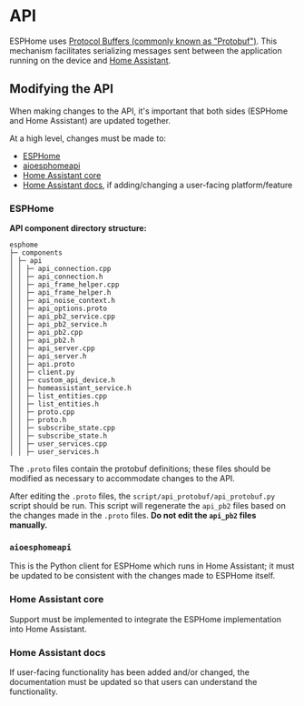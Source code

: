 # API

ESPHome uses [Protocol Buffers (commonly known as "Protobuf")](https://protobuf.dev). This mechanism facilitates
serializing messages sent between the application running on the device and [Home Assistant](http://home-assistant.io).

## Modifying the API

When making changes to the API, it's important that both sides (ESPHome and Home Assistant) are updated together.

At a high level, changes must be made to:

- [ESPHome](https://github.com/esphome/esphome)
- [aioesphomeapi](https://github.com/esphome/aioesphomeapi)
- [Home Assistant core](https://github.com/home-assistant/core)
- [Home Assistant docs](https://github.com/home-assistant/home-assistant.io), if adding/changing a user-facing
  platform/feature

### ESPHome

**API component directory structure:**
```
esphome
├─ components
│ ├─ api
│ │ ├─ api_connection.cpp
│ │ ├─ api_connection.h
│ │ ├─ api_frame_helper.cpp
│ │ ├─ api_frame_helper.h
│ │ ├─ api_noise_context.h
│ │ ├─ api_options.proto
│ │ ├─ api_pb2_service.cpp
│ │ ├─ api_pb2_service.h
│ │ ├─ api_pb2.cpp
│ │ ├─ api_pb2.h
│ │ ├─ api_server.cpp
│ │ ├─ api_server.h
│ │ ├─ api.proto
│ │ ├─ client.py
│ │ ├─ custom_api_device.h
│ │ ├─ homeassistant_service.h
│ │ ├─ list_entities.cpp
│ │ ├─ list_entities.h
│ │ ├─ proto.cpp
│ │ ├─ proto.h
│ │ ├─ subscribe_state.cpp
│ │ ├─ subscribe_state.h
│ │ ├─ user_services.cpp
│ │ ├─ user_services.h
```

The `.proto` files contain the protobuf definitions; these files should be modified as necessary to accommodate changes
to the API.

After editing the `.proto` files, the `script/api_protobuf/api_protobuf.py` script should be run. This script will
regenerate the `api_pb2` files based on the changes made in the `.proto` files.
**Do not edit the `api_pb2` files manually.**

### `aioesphomeapi`

This is the Python client for ESPHome which runs in Home Assistant; it must be updated to be consistent with the
changes made to ESPHome itself.

### Home Assistant core

Support must be implemented to integrate the ESPHome implementation into Home Assistant.

### Home Assistant docs

If user-facing functionality has been added and/or changed, the documentation must be updated so that users can
understand the functionality.
